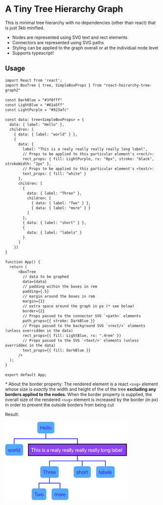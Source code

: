 # A Tiny Tree Hierarchy Graph

This is minimal tree hierarchy with no dependencies (other than react) that is just 3kb minified.  

* Nodes are represented using SVG text and rect elements
* Connectors are represented using SVG paths
* Styling can be applied to the graph overall or at the individual node level
* Supports typescript!

## Usage

```tsx
import React from 'react';
import BoxTree { tree, SimpleBoxProps } from "react-heirarchy-tree-graph2"

const DarkBlue = "#3f0fff"
const LightBlue = "#61a5ff"
const LightPurple = "#923afc"

const data: tree<SimpleBoxProps> = {
  data: { label: "Hello" },
  children: [
    { data: { label: "world" } },
    {
      data: {
        label: "This is a realy really really really long label",
        // Props to be applied to this particular element's <rect/>:
        rect_props: { fill: LightPurple, rx: "0px", stroke: "black", strokeWidth: "2px" },
        // Props to be applied to this particular element's <text/>:
        text_props: { fill: "white" }
      },
      children: [
        {
          data: { label: "Three" },
          children: [
            { data: { label: "Two" } },
            { data: { label: "more" } }
          ]
        },
        { data: { label: "short" } },
        {
          data: { label: "labels" }
        }
      ]
    }]
}

function App() {
  return (
      <BoxTree
        // data to be graphed
        data={data}
        // padding within the boxes in rem
        padding={.5}
        // margin around the boxes in rem
        margin={1}
        // extra space around the graph in px (* see below)
        border={2}
        // Props passed to the connector SVG `<path>` elements
        path_props={{ stroke: DarkBlue }}
        // Props passed to the background SVG `<rect/>` elements (unless overridden in the data)
        rect_props={{ fill: LightBlue, rx: ".4rem" }}
        // Props passed to the SVG `<text/>` elements (unless overridden in the data)
        text_props={{ fill: DarkBlue }}
      />
  );
}

export default App;
```

_*_ About the border property: The rendered element is a react `<svg>`
element whose size is *exactly* the width and height of the of the tree
**excluding any borders applied to the nodes**. When the border property is
supplied, the overall size of the rendered `<svg>` element is increased by
the border (in px) in order to prevent the outside borders from being cut

Result:

<img src="./example.png" alt="Image of the rendered example" width="400"/>

